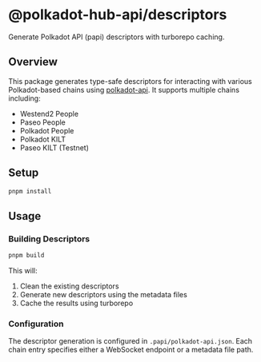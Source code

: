# @polkadot-hub-api/descriptors

Generate Polkadot API (papi) descriptors with turborepo caching.

## Overview

This package generates type-safe descriptors for interacting with various Polkadot-based chains using [polkadot-api](https://github.com/paritytech/polkadot-api). It supports multiple chains including:

- Westend2 People
- Paseo People
- Polkadot People
- Polkadot KILT
- Paseo KILT (Testnet)

## Setup

```bash
pnpm install
```

## Usage

### Building Descriptors

```bash
pnpm build
```

This will:

1. Clean the existing descriptors
2. Generate new descriptors using the metadata files
3. Cache the results using turborepo

### Configuration

The descriptor generation is configured in `.papi/polkadot-api.json`. Each chain entry specifies either a WebSocket endpoint or a metadata file path.
